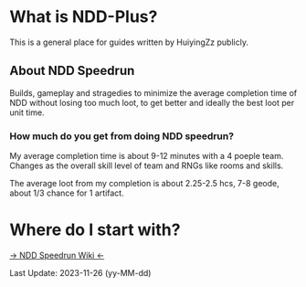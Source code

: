 # What is NDD-Plus?
This is a general place for guides written by HuiyingZz publicly.

## About NDD Speedrun

Builds, gameplay and stragedies to minimize the average completion time of NDD without losing too much loot, to get better and ideally the best loot per unit time.

### How much do you get from doing NDD speedrun?

My average completion time is about 9-12 minutes with a 4 poeple team. Changes as the overall skill level of team and RNGs like rooms and skills.

The average loot from my completion is about 2.25-2.5 hcs, 7-8 geode, about 1/3 chance for 1 artifact.

# Where do I start with?

[-> NDD Speedrun Wiki <-](https://github.com/HuiyingZz/NDDPlus/wiki/NDD-Speedrun)

Last Update: 2023-11-26 (yy-MM-dd)
